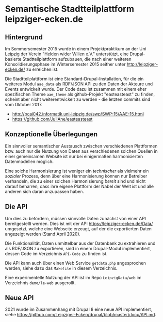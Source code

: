 # Semantische Stadtteilplattform leipziger-ecken.de 

## Hintergrund

Im Sommersemester 2015 wurde in einem Projektpraktikum an der Uni Leipzig der
Verein "Helden wider Willen e.V." unterstützt, eine Drupal-basierte
Stadtteilplattform aufzubauen, die nach einer weiteren Konsolidierungsphase im
Wintersemester 2015 seither unter <http://leipziger-ecken.de/> zu erreichen
ist.

Die Stadtteilplattform ist eine Standard-Drupal-Installation, für die ein
weiteres Modul `aae_data` als RDF/JSON API zu den Daten der Akteure und Events
entwickelt wurde.  Der Code dazu ist zusammen mit einem eher spezifischen
Theme `aae_theme` als github-Projekt "easteasteast" zu finden, scheint aber
nicht weiterentwickelt zu werden - die letzten commits sind vom Oktober 2017.

- <http://pcai042.informatik.uni-leipzig.de/swp/SWP-15/AAE-15.html>
- <https://github.com/JuliAne/easteasteast>

## Konzeptionelle Überlegungen 

Ein sinnvoller semantischer Austausch zwischen verschiedenen Plattformen
bzw. auch nur die Nutzung von Daten aus verschiedenen solchen Quellen in einer
gemeinsamen Website ist nur bei einigermaßen harmonisierten Datenmodellen
möglich.

Eine solche Harmonisierung ist weniger ein _technischer_ als vielmehr ein
_sozialer_ Prozess, denn über eine Harmonisierung können nur Betreiber
verhandeln, die zu einer solchen Harmonisierung _bereit_ sind und nicht darauf
beharren, dass ihre eigene Plattform der Nabel der Welt ist und alle anderen
sich daran anzupassen haben.

## Die API

Um dies zu befördern, müssen sinnvolle Daten zunächst von einer API
bereitgestellt werden.  Dies ist mit der API
<https://leipziger-ecken.de/Data/> umgesetzt, welche eine Webseite erzeugt,
auf der die exportierten Daten angezeigt werden (Stand April 2020).

Die Funktionalität, Daten unmittelbar aus der Datenbank zu extrahieren und als
RDF/JSON zu exportieren, sind in einem Drupal-Modul implementiert, dessen Code
im Verzeichnis `API-Code` zu finden ist.

Die API kann auch über einen Web Service `getdata.php` angesprochen werden,
siehe dazu das `Makefile` in diesem Verzeichnis.

Eine experimentelle Nutzung der API ist im Repo `LeipzigData/web` im
Verzeichnis `demo/le-web` ausgerollt.

## Neue API

2021 wurde im Zusammenhang mit Drupal 8 eine neue API implementiert, siehe
<https://github.com/Leipziger-Ecken/drupal/blob/master/docu/API.md>. 